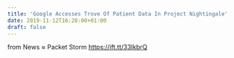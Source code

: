 ```yaml
---
title: 'Google Accesses Trove Of Patient Data In Project Nightingale'
date: 2019-11-12T16:28:00+01:00
draft: false
---
```


  
  
from News ≈ Packet Storm https://ift.tt/33IkbrQ